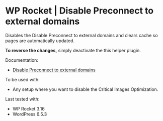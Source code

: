 # WP Rocket | Disable Preconnect to external domains

Disables the  Disable Preconnect to external domains and clears cache so pages are automatically updated.

**To reverse the changes,** simply deactivate the this helper plugin. 

Documentation:
* [Disable Preconnect to external domains](https://docs.wp-rocket.me/article/1816-optimize-critical-images)

To be used with:
* Any setup where you want to disable the Critical Images Optimization.

Last tested with:
* WP Rocket 3.16
* WordPress 6.5.3



